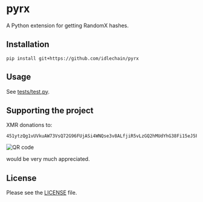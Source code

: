 # pyrx

A Python extension for getting RandomX hashes.

## Installation

```
pip install git+https://github.com/idlechain/pyrx
```

## Usage

See [tests/test.py](./tests/test.py).

## Supporting the project

XMR donations to:

```
451ytzQg1vUVkuAW73VsQ72G96FUjASi4WNQse3v8ALfjiR5vLzGQ2hMUdYhG38Fi15eJ5FJ1ZL4EV1SFVi228muGX4f3SV
```

![QR code](./qr-small.png)

would be very much appreciated.

## License

Please see the [LICENSE](./LICENSE) file.

[//]: # ( vim: set tw=80: )
